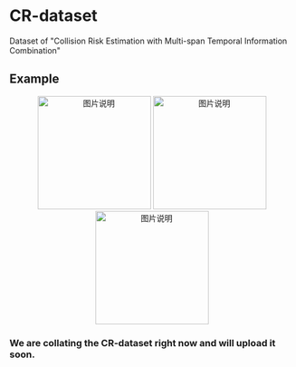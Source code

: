 # CR-dataset
Dataset of "Collision Risk Estimation with Multi-span Temporal Information Combination"

## Example

<div align="center">
<img src="https://github.com/CollisionData/CR-dataset/blob/master/images/safe.gif" width="200px" alt="图片说明" >
<img src="https://github.com/CollisionData/CR-dataset/blob/master/images/attention.gif" width="200px" alt="图片说明" >
<img src="https://github.com/CollisionData/CR-dataset/blob/master/images/danger.gif" width="200px" alt="图片说明" >
</div>

### We are collating the CR-dataset right now and will upload it soon.
